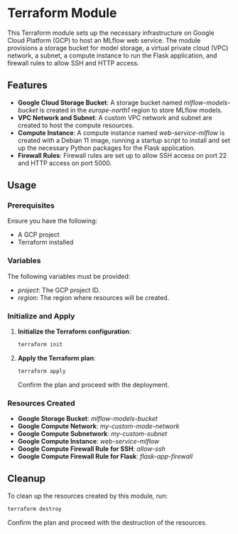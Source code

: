 # Terraform Module

This Terraform module sets up the necessary infrastructure on Google Cloud Platform (GCP) to host an MLflow web service. The module provisions a storage bucket for model storage, a virtual private cloud (VPC) network, a subnet, a compute instance to run the Flask application, and firewall rules to allow SSH and HTTP access.

## Features

* **Google Cloud Storage Bucket**: A storage bucket named *mlflow-models-bucket* is created in the *europe-north1* region to store MLflow models.
* **VPC Network and Subnet**: A custom VPC network and subnet are created to host the compute resources.
* **Compute Instance**: A compute instance named *web-service-mlflow* is created with a Debian 11 image, running a startup script to install and set up the necessary Python packages for the Flask application.
* **Firewall Rules**: Firewall rules are set up to allow SSH access on port 22 and HTTP access on port 5000.

## Usage

### Prerequisites

Ensure you have the following:
* A GCP project
* Terraform installed

### Variables

The following variables must be provided:

* *project*: The GCP project ID.
* *region*: The region where resources will be created.

### Initialize and Apply

1. **Initialize the Terraform configuration**:
   
   ```sh
   terraform init
   ```

2. **Apply the Terraform plan**:

   ```sh
   terraform apply
   ```

   Confirm the plan and proceed with the deployment.

### Resources Created

* **Google Storage Bucket**: *mlflow-models-bucket*
* **Google Compute Network**: *my-custom-mode-network*
* **Google Compute Subnetwork**: *my-custom-subnet*
* **Google Compute Instance**: *web-service-mlflow*
* **Google Compute Firewall Rule for SSH**: *allow-ssh*
* **Google Compute Firewall Rule for Flask**: *flask-app-firewall*

## Cleanup

To clean up the resources created by this module, run:

```sh
terraform destroy
```

Confirm the plan and proceed with the destruction of the resources.


